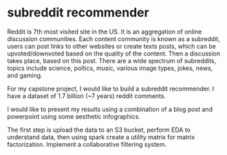 # subreddit recommender

Reddit is 7th most visited site in the US. It is an aggregation of online discussion communities. Each content community is known as a subreddit, users can post links to other websites or create texts posts, which can be upvoted/downvoted based on the quality of the content. Then a discussion takes place, based on this post. There are a wide spectrum of subreddits, topics include science, poltics, music, various image types, jokes, news, and gaming. 

For my capstone project, I would like to build a subreddit recommender. I have a dataset of 1.7 billion (~7 years) reddit comments. 

I would like to present my results using a combination of a blog post and powerpoint using some aesthetic infographics. 

The first step is upload the data to an S3 bucket, perform EDA to understand data, then using spark create a utility matrix for matrix factorization. Implement a collaborative filtering system. 





	